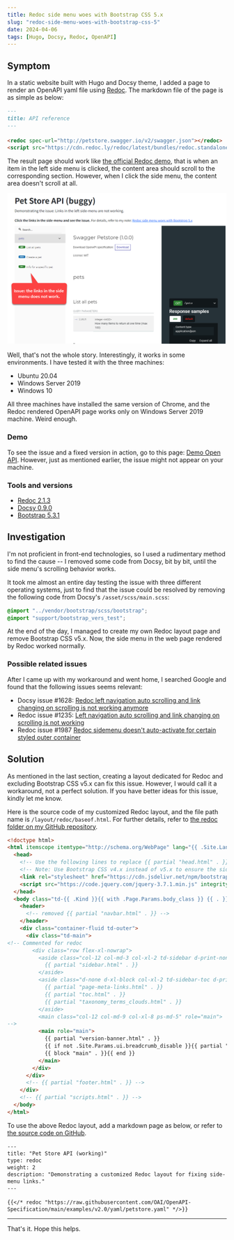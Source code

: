 ```yaml
---
title: Redoc side menu woes with Bootstrap CSS 5.x
slug: "redoc-side-menu-woes-with-bootstrap-css-5"
date: 2024-04-06
tags: [Hugo, Docsy, Redoc, OpenAPI]
---
```


## Symptom

In a static website built with Hugo and Docsy theme, I added a page to render an OpenAPI yaml file using [Redoc](https://redocly.com/docs/redoc/). The markdown file of the page is as simple as below:

```markdown
---
title: API reference
---

<redoc spec-url="http://petstore.swagger.io/v2/swagger.json"></redoc>
<script src="https://cdn.redoc.ly/redoc/latest/bundles/redoc.standalone.js"> </script>
```

The result page should work like [the official Redoc demo](https://redocly.github.io/redoc/), that is when an item in the left side menu is clicked, the content area should scroll to the corresponding section. However, when I click the side menu, the content area doesn't scroll at all.

![](images/redoc-sidemenu-issue.png)

Well, that's not the whole story. Interestingly, it works in some environments. I have tested it with the three machines:

- Ubuntu 20.04
- Windows Server 2019
- Windows 10

All three machines have installed the same version of Chrome, and the Redoc rendered OpenAPI page works only on Windows Server 2019 machine. Weird enough.

### Demo

To see the issue and a fixed version in action, go to this page: [Demo Open API](/docs/demo). However, just as mentioned earlier, the issue might not appear on your machine.

### Tools and versions

- [Redoc 2.1.3](https://github.com/Redocly/redoc)
- [Docsy 0.9.0](https://github.com/google/docsy)
- [Bootstrap 5.3.1](https://github.com/twbs/bootstrap)

## Investigation

I'm not proficient in front-end technologies, so I used a rudimentary method to find the cause -- I removed some code from Docsy, bit by bit, until the side menu's scrolling behavior works.

It took me almost an entire day testing the issue with three different operating systems, just to find that the issue could be resolved by removing the following code from Docsy's `/asset/scss/main.scss`:

```scss
@import "../vendor/bootstrap/scss/bootstrap";
@import "support/bootstrap_vers_test";
```

At the end of the day, I managed to create my own Redoc layout page and remove Bootstrap CSS v5.x. Now, the side menu in the web page rendered by Redoc worked normally.

### Possible related issues

After I came up with my workaround and went home, I searched Google and found that the following issues seems relevant:

- Docsy issue #1628: [Redoc left navigation auto scrolling and link changing on scrolling is not working anymore](https://github.com/google/docsy/issues/1628)
- Redoc issue #1235: [Left navigation auto scrolling and link changing on scrolling is not working](https://github.com/Redocly/redoc/issues/1235)
- Redoc issue #1987 [Redoc sidemenu doesn't auto-activate for certain styled outer container](https://github.com/Redocly/redoc/issues/1987)

## Solution

As mentioned in the last section, creating a layout dedicated for Redoc and excluding Bootstrap CSS v5.x can fix this issue. However, I would call it a workaround, not a perfect solution. If you have better ideas for this issue, kindly let me know.

Here is the source code of my customized Redoc layout, and the file path name is `/layout/redoc/baseof.html`. For further details, refer to [the redoc folder on my GitHub repository](https://github.com/huanlin/huanlin.github.io/tree/redoc-woes-with-bootstrap-css-5.x/layouts/redoc).

```html
<!doctype html>
<html itemscope itemtype="http://schema.org/WebPage" lang="{{ .Site.Language.Lang }}" class="no-js">
  <head>
    <!-- Use the following lines to replace {{ partial "head.html" . }} -->        
    <!-- Note: Use Bootstrap CSS v4.x instead of v5.x to ensure the side-menu links work as expected. -->
    <link rel="stylesheet" href="https://cdn.jsdelivr.net/npm/bootstrap@4.6.2/dist/css/bootstrap.min.css" integrity="sha384-xOolHFLEh07PJGoPkLv1IbcEPTNtaed2xpHsD9ESMhqIYd0nLMwNLD69Npy4HI+N" crossorigin="anonymous">
    <script src="https://code.jquery.com/jquery-3.7.1.min.js" integrity="sha256-/JqT3SQfawRcv/BIHPThkBvs0OEvtFFmqPF/lYI/Cxo=" crossorigin="anonymous"></script>
  </head>
  <body class="td-{{ .Kind }}{{ with .Page.Params.body_class }} {{ . }}{{ end }}">
    <header>
      <!-- removed {{ partial "navbar.html" . }} -->
    </header>
    <div class="container-fluid td-outer">
      <div class="td-main">
<!-- Commented for redoc
        <div class="row flex-xl-nowrap">
          <aside class="col-12 col-md-3 col-xl-2 td-sidebar d-print-none">
            {{ partial "sidebar.html" . }}
          </aside>
          <aside class="d-none d-xl-block col-xl-2 td-sidebar-toc d-print-none">
            {{ partial "page-meta-links.html" . }}
            {{ partial "toc.html" . }}
            {{ partial "taxonomy_terms_clouds.html" . }}
          </aside>
          <main class="col-12 col-md-9 col-xl-8 ps-md-5" role="main">          
-->          
          <main role="main">          
            {{ partial "version-banner.html" . }}
            {{ if not .Site.Params.ui.breadcrumb_disable }}{{ partial "breadcrumb.html" . }}{{ end }}
            {{ block "main" . }}{{ end }}
          </main>
        </div>
      </div>
      <!-- {{ partial "footer.html" . }} -->
    </div>
    <!-- {{ partial "scripts.html" . }} -->
  </body>
</html>
```

To use the above Redoc layout, add a markdown page as below, or refer to [the source code on GitHub](https://github.com/huanlin/huanlin.github.io/blob/redoc-woes-with-bootstrap-css-5.x/content/en/docs/demo/redoc-fixed.md?plain=1).

```text
---
title: "Pet Store API (working)"
type: redoc
weight: 2
description: "Demonstrating a customized Redoc layout for fixing side-menu links." 
---

{{</* redoc "https://raw.githubusercontent.com/OAI/OpenAPI-Specification/main/examples/v2.0/yaml/petstore.yaml" */>}}
```

---

That's it. Hope this helps.
